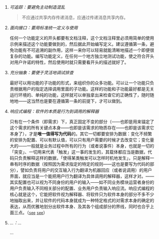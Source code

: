 
1.  *可追踪：要避免主动制造混乱*
    
    > 不应通过共享内存传递消息，应通过传递消息共享内存。
    
2.  *面向接口：要用标准统一定义与使用*
    
    任何一个功能定义的开头都要有文档注释，这个文档注释里必须用简单的使用示例来描述这个功能要做到的，然后据此开始编写定义。建议遵循第一条，避免功能有不可追溯的副作用，这样一来你可以轻易就能清晰地描述一个即便很复杂的功能。编写功能定义，在任何一个地方独立地测试功能，使之符合开头对用户许诺的特性，然后使用时就只需要看开头的描述就好了。
    
3.  *充分抽象：要便于灵活地调试排查*
    
    最好可以用功能的子功能的形式，来组织你的众多功能。可以让一个功能只负责根据用户的指定选择调用里面的子功能。这样的功能和子功能最好都是无关运行环境的、单纯的功能，这样就可以单独拿出来检查它的正确性了，随时随地地——这当然也是要在遵循第一条的前提下，才可以做到。
    
4.  *响应式编程：软件的本质是行为到调用的解释器*
    
    只有在一个条件（即需求）下，真正固定不变的部分（——也即是用来锚定了这个需求的所有关键点本身——也即是该需求的物质存在——也即是该需求它本身了），才是**唯一值得写为代码**的。其它一切都要安排为数据：变化不频繁的安排为配置、可以有默认值，可以只有用户需要的时候才去改变它；变化量大的——一般就是业务过程中所有的行为（或者说事件）本身，也就是一切的「突变」、一切用来代表「触发」这一事的发生的，其载体都应当是数据，代码只负责解释这样的数据，「使得某类触发可以怎样时机地发生」，只是解释一串有时序的数据（按照因为需求指定的特定的规则——这也是要写为代码的部分），譬如负责将用户的交互输入行为翻译为机器回应（或者说调用）的用户界面，就应当是一个能把用户行为翻译为具体调用的解释器，这样才对。——其实配置也可以视为不同身份的用户的输入——如不同业务模块运营者身份的用户负责输入不同相关部分的配置、业务用户负责输入响应流。响应式编程的核心就是这个，它能把软件视为解释器、将软件只为软件本身的部分不多不少地抽取出来，并让软件的代码本身就成为一种特定格式的对需求本身的确定的表达，从而优雅地划分出软件本身、及其各个组成部分的界线，同时也合乎上面三点。（[`see`](https://www.cnblogs.com/littleatp/p/11386487.html) [`see`](https://gist.github.com/staltz/868e7e9bc2a7b8c1f754)）
    
5.  *...：...*
    
    ...
    
